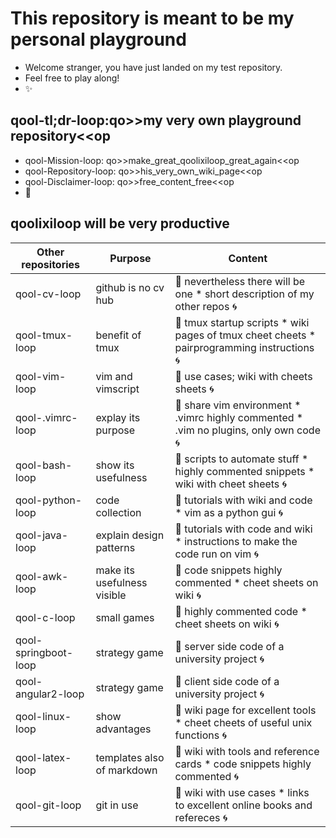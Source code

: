 # This repository is meant to be my personal playground
* Welcome stranger, you have just landed on my test repository. 
* Feel free to play along! 
* :sparkles:

## qool-tl;dr-loop:qo>>my very own playground repository<<op
* qool-Mission-loop: qo>>make_great_qoolixiloop_great_again<<op
* qool-Repository-loop: qo>>his_very_own_wiki_page<<op
* qool-Disclaimer-loop: qo>>free_content_free<<op
* :revolving_hearts:

## qoolixiloop will be very productive

Other repositories | Purpose | Content |
--------------------- | ------------------------------------- | ----------------------------------------------------------- |
qool-cv-loop | github is no cv hub | :gem: nevertheless there will be one * short description of my other repos :cyclone:
qool-tmux-loop | benefit of tmux  | :gem: tmux startup scripts * wiki pages of tmux cheet cheets * pairprogramming instructions :cyclone: 
qool-vim-loop | vim and vimscript  | :gem: use cases; wiki with cheets sheets :cyclone:
qool-.vimrc-loop | explay its purpose | :gem: share vim environment * .vimrc highly commented * .vim no plugins, only own code :cyclone:
qool-bash-loop | show its usefulness | :gem: scripts to automate stuff * highly commented snippets * wiki with cheet sheets :cyclone:
qool-python-loop | code collection | :gem: tutorials with wiki and code * vim as a python gui :cyclone:
qool-java-loop | explain design patterns | :gem: tutorials with code and wiki * instructions to make the code run on vim :cyclone:
qool-awk-loop | make its usefulness visible | :gem: code snippets highly commented * cheet sheets on wiki :cyclone:
qool-c-loop | small games | :gem: highly commented code * cheet sheets on wiki :cyclone:
qool-springboot-loop | strategy game | :gem: server side code of a university project :cyclone:
qool-angular2-loop | strategy game | :gem: client side code of a university project :cyclone:
qool-linux-loop | show advantages | :gem: wiki page for excellent tools * cheet cheets of useful unix functions :cyclone:
qool-latex-loop | templates also of markdown | :gem: wiki with tools and reference cards * code snippets highly commented :cyclone:
qool-git-loop | git in use | :gem: wiki with use cases * links to excellent online books and refereces :cyclone:

